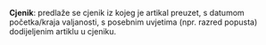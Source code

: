 **Cjenik**: predlaže se cjenik iz kojeg je artikal preuzet, s datumom početka/kraja valjanosti, s posebnim uvjetima (npr. razred popusta) dodijeljenim artiklu u cjeniku.